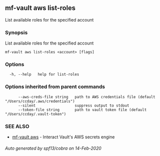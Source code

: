 ## mf-vault aws list-roles

List available roles for the specified account

### Synopsis

List available roles for the specified account

```
mf-vault aws list-roles <account> [flags]
```

### Options

```
  -h, --help   help for list-roles
```

### Options inherited from parent commands

```
      --aws-creds-file string   path to AWS credentials file (default "/Users/ccday/.aws/credentials")
      --silent                  suppress output to stdout
      --token-file string       path to vault token file (default "/Users/ccday/.vault-token")
```

### SEE ALSO

* [mf-vault aws](mf-vault_aws.md)	 - Interact Vault's AWS secrets engine

###### Auto generated by spf13/cobra on 14-Feb-2020
